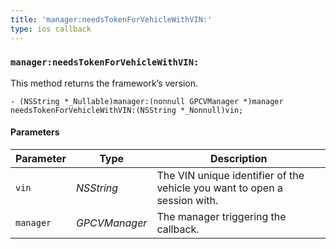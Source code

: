 ```yaml
---
title: 'manager:needsTokenForVehicleWithVIN:'
type: ios callback
---
```


### `manager:needsTokenForVehicleWithVIN:`

This method returns the framework’s version.

```objective_c
- (NSString *_Nullable)manager:(nonnull GPCVManager *)manager
needsTokenForVehicleWithVIN:(NSString *_Nonnull)vin;
```

#### Parameters


Parameter | Type | Description 
----|----|----
`vin` | *NSString* | The VIN unique identifier of the vehicle you want to open a session with. 
`manager` | *GPCVManager* | The manager triggering the callback. 
